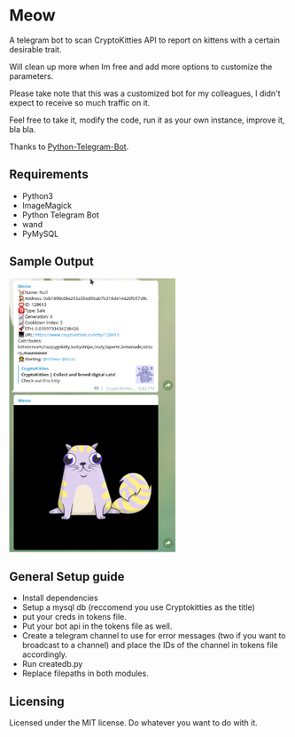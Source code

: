 # Meow

A telegram bot to scan CryptoKitties API to report on kittens with a certain desirable trait.

Will clean up more when Im free and add more options to customize the parameters.

Please take note that this was a customized bot for my colleagues, I didn't expect to receive so much traffic on it.

Feel free to take it, modify the code, run it as your own instance, improve it, bla bla.

Thanks to [Python-Telegram-Bot](https://github.com/python-telegram-bot/python-telegram-bot).

## Requirements

* Python3
* ImageMagick
* Python Telegram Bot
* wand
* PyMySQL

## Sample Output
<img src="/github_images/catscreen.png" width="300">


## General Setup guide
* Install dependencies
* Setup a mysql db (reccomend you use Cryptokitties as the title)
* put your creds in tokens file.
* Put your bot api in the tokens file as well.
* Create a telegram channel to use for error messages (two if you want to broadcast to a channel) and place the IDs of the channel in tokens file accordingly.
* Run createdb.py
* Replace filepaths in both modules.

## Licensing

Licensed under the MIT license. Do whatever you want to do with it.
